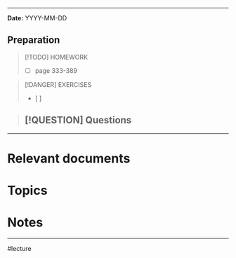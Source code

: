 
---
**Date:** YYYY-MM-DD

## Preparation

>[!TODO] HOMEWORK
>- [ ] page 333-389

> [!DANGER] EXERCISES
> - [ ] 

> [!QUESTION] Questions
> - 

---
# Relevant documents


# Topics


# Notes


---
#lecture 